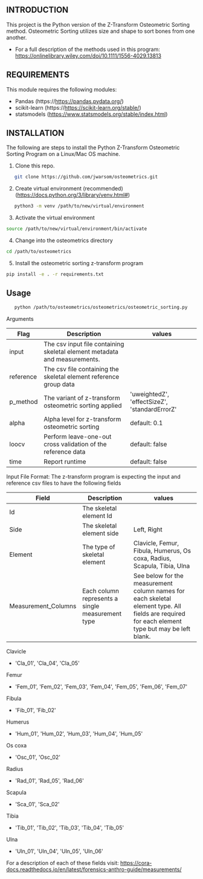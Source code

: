 INTRODUCTION
------------

This project is the Python version of the Z-Transform Osteometric Sorting method. 
Osteometric Sorting utilizes size and shape to sort bones from one another. 

 * For a full description of the methods used in this program:
https://onlinelibrary.wiley.com/doi/10.1111/1556-4029.13813


REQUIREMENTS
------------

This module requires the following modules:

 * Pandas (https://https://pandas.pydata.org/)
 * scikit-learn (https://https://scikit-learn.org/stable/)
 * statsmodels (https://www.statsmodels.org/stable/index.html) 

INSTALLATION
------------
 
The following are steps to install the Python Z-Transform Osteometric Sorting Program
on a Linux/Mac OS machine.

1. Clone this repo.
```sh
   git clone https://github.com/jwarsom/osteometrics.git
   ```
2. Create virtual environment (recommended) (https://docs.python.org/3/library/venv.html#)
```sh
   python3 -m venv /path/to/new/virtual/environment
   ```

3. Activate the virtual environment 
```sh
source /path/to/new/virtual/environment/bin/activate
   ```

4. Change into the osteometrics directory
```sh
cd /path/to/osteometrics
   ```
5. Install the osteometric sorting z-transform program
```sh
pip install -e . -r requirements.txt
   ```
   
## Usage

```sh
   python /path/to/osteometrics/osteometrics/osteometric_sorting.py 
   ```

Arguments

| Flag | Description | values |
| --- | --- | --- |
|input | The csv input file containing skeletal element metadata and measurements. | |
|reference | The csv file containing the skeletal element reference group data  | |
|p_method | The variant of z-transform osteometric sorting applied| 'uweightedZ', 'effectSizeZ', 'standardErrorZ'|
|alpha | Alpha level for z-transform osteometric sorting | default: 0.1 |
|loocv | Perform leave-one-out cross validation of the reference data| default: false | 
|time | Report runtime | default: false |

Input File Format:
The z-transform program is expecting the input and reference csv files to have the following fields

| Field | Description | values |
| --- | --- | --- |
|Id | The skeletal element Id | |
| Side | The skeletal element side | Left, Right|
| Element | The type of skeletal element | Clavicle, Femur, Fibula, Humerus, Os coxa, Radius, Scapula, Tibia, Ulna |
| Measurement_Columns| Each column represents a single measurement type | See below for the measurement column names for each skeletal element type. All fields are required for each element type but may be left blank. |

Clavicle
* 'Cla_01', 'Cla_04', 'Cla_05'

Femur
* 'Fem_01', 'Fem_02', 'Fem_03', 'Fem_04', 'Fem_05', 'Fem_06', 'Fem_07'

Fibula 
* 'Fib_01', 'Fib_02'

Humerus
* 'Hum_01', 'Hum_02', 'Hum_03', 'Hum_04', 'Hum_05'

Os coxa
* 'Osc_01', 'Osc_02'

Radius
* 'Rad_01', 'Rad_05', 'Rad_06'

Scapula
* 'Sca_01', 'Sca_02'

Tibia
* 'Tib_01', 'Tib_02', 'Tib_03', 'Tib_04', 'Tib_05'

Ulna
* 'Uln_01', 'Uln_04', 'Uln_05', 'Uln_06'

For a description of each of these fields visit: https://cora-docs.readthedocs.io/en/latest/forensics-anthro-guide/measurements/